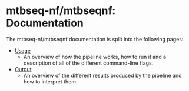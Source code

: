 # mtbseq-nf/mtbseqnf: Documentation

The mtbseq-nf/mtbseqnf documentation is split into the following pages:

- [Usage](usage.md)
  - An overview of how the pipeline works, how to run it and a description of all of the different command-line flags.
- [Output](output.md)
  - An overview of the different results produced by the pipeline and how to interpret them.
